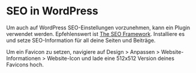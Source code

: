 # SEO in WordPress

Um auch auf WordPress SEO-Einstellungen vorzunehmen, kann ein Plugin verwendet werden.
Epfehlenswert ist [The SEO Framework](https://wordpress.org/plugins/autodescription/).
Installiere es und setze SEO-Information für all deine Seiten und Beiträge.

Um ein Favicon zu setzen, navigiere auf Design > Anpassen > Website-Informationen > Website-Icon
und lade eine 512x512 Version deines Favicons hoch.
